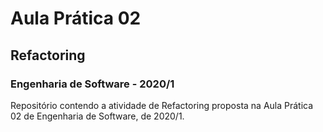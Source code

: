 # Aula Prática 02
## Refactoring
### Engenharia de Software - 2020/1
Repositório contendo a atividade de Refactoring proposta na Aula Prática 02 de Engenharia de Software, de 2020/1.
